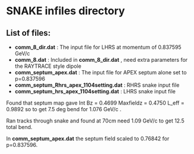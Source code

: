 SNAKE infiles directory
=======================

List of files:
-------------

* __comm_8_dir.dat__ : The input file for LHRS at momentum of 0.837595 GeV/c
* __comm_8.dat__     : Included in __comm_8_dir.dat__ , need extra parameters for the RAYTRACE style dipole
* __comm_septum_apex.dat__ : The input file for APEX septum alone set to p=0.837596
* __comm_septum_Rhrs_apex_1104setting.dat__ : RHRS snake input file
* __comm_septum_hrs_apex_1104setting.dat__ : LHRS snake input file

Found that septum  map gave Int Bz = 0.4699 Maxfieldz = 0.4750  L_eff = 0.9892
so to get 7.5 deg bend for 1.076 GeV/c .

Ran tracks through snake and found at 70cm need 1.09 GeV/c to get 12.5 total bend.

In __comm_septum_apex.dat__ the septum field scaled to 0.76842 for  p=0.837596.



